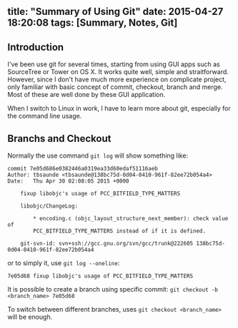 title: "Summary of Using Git"
date: 2015-04-27 18:20:08
tags: [Summary, Notes, Git]
---

## Introduction

I've been use git for several times, starting from using GUI apps such as SourceTree or Tower on OS X. It works quite well, simple and straitforward. However, since I don't have much more experience on complicate project, only familiar with basic concept of commit, checkout, branch and merge. Most of these are well done by these GUI application.

When I switch to Linux in work, I have to learn more about git, especially for the command line usage.

## Branchs and Checkout

Normally the use command `git log` will show something like:

    commit 7e05d686e0382446a0319ea33d60edaf51116aeb
    Author: tbsaunde <tbsaunde@138bc75d-0d04-0410-961f-82ee72b054a4>
    Date:   Thu Apr 30 02:08:05 2015 +0000

        fixup libobjc's usage of PCC_BITFIELD_TYPE_MATTERS

        libobjc/ChangeLog:

            * encoding.c (objc_layout_structure_next_member): check value of
            PCC_BITFIELD_TYPE_MATTERS instead of if it is defined.

        git-svn-id: svn+ssh://gcc.gnu.org/svn/gcc/trunk@222605 138bc75d-0d04-0410-961f-82ee72b054a4

or to simply it, use `git log --oneline`:

    7e05d68 fixup libobjc's usage of PCC_BITFIELD_TYPE_MATTERS

It is possible to create a branch using specific commit: `git checkout -b <branch_name> 7e05d68`

To switch between different branches, uses `git checkout <branch_name>` will be enough.



